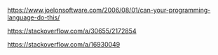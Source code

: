 https://www.joelonsoftware.com/2006/08/01/can-your-programming-language-do-this/

https://stackoverflow.com/a/30655/2172854

https://stackoverflow.com/a/16930049
